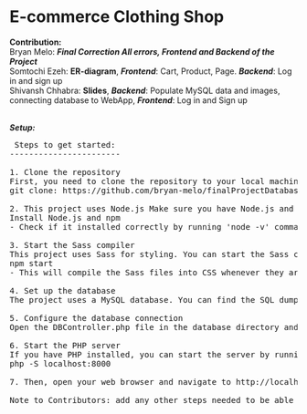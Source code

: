 # E-commerce Clothing Shop
**Contribution:**
<br>Bryan Melo: _**Final Correction All errors, Frontend and Backend of the Project**_
<br>Somtochi Ezeh: **ER-diagram**, **_Frontend_**: Cart, Product, Page. **_Backend_**: Log in and sign up
<br>Shivansh Chhabra: **Slides**, **_Backend_**: Populate MySQL data and images, connecting database to WebApp, **_Frontend_**: Log in and Sign up 


<br>_**Setup:**_
<pre>
 Steps to get started:
-----------------------
 
1. Clone the repository
First, you need to clone the repository to your local machine. You can do this by running the following command in your terminal:
git clone: https://github.com/bryan-melo/finalProjectDatabaseSys

2. This project uses Node.js Make sure you have Node.js and npm installed. If not, you can download and install it from here.
Install Node.js and npm
- Check if it installed correctly by running 'node -v' command in terminal

3. Start the Sass compiler
This project uses Sass for styling. You can start the Sass compiler by running the following command in the HTML Template directory:
npm start
- This will compile the Sass files into CSS whenever they are saved.

4. Set up the database
The project uses a MySQL database. You can find the SQL dump file in the database directory (clothes.sql). Import this file into your MySQL server to set up the database.

5. Configure the database connection
Open the DBController.php file in the database directory and update the $host, $user, $password, and $database variables with your MySQL server details.

6. Start the PHP server
If you have PHP installed, you can start the server by running the following command in the root directory of the project:
php -S localhost:8000

7. Then, open your web browser and navigate to http://localhost:8000 to view the project.
 
Note to Contributors: add any other steps needed to be able to run the project. 
</pre>


